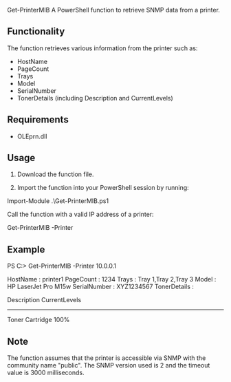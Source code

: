 Get-PrinterMIB
A PowerShell function to retrieve SNMP data from a printer.

## Functionality
The function retrieves various information from the printer such as:

- HostName
- PageCount
- Trays
- Model
- SerialNumber
- TonerDetails (including Description and CurrentLevels)


## Requirements
- OLEprn.dll


## Usage
1. Download the function file.

2. Import the function into your PowerShell session by running:

Import-Module .\Get-PrinterMIB.ps1

Call the function with a valid IP address of a printer:

Get-PrinterMIB -Printer <IPAddress>

## Example 
PS C:\> Get-PrinterMIB -Printer 10.0.0.1

HostName     : printer1
PageCount    : 1234
Trays        : Tray 1,Tray 2,Tray 3
Model        : HP LaserJet Pro M15w
SerialNumber : XYZ1234567
TonerDetails : 

Description CurrentLevels
---------- --------------
Toner Cartridge   100%

## Note
The function assumes that the printer is accessible via SNMP with the community name "public". The SNMP version used is 2 and the timeout value is 3000 milliseconds.
